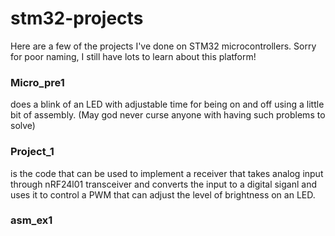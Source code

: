 # stm32-projects
Here are a few of the projects I've done on STM32 microcontrollers.
Sorry for poor naming, I still have lots to learn about this platform!

### Micro_pre1 
does a blink of an LED with adjustable time for being on and off using a little bit of assembly.
(May god never curse anyone with having such problems to solve)

### Project_1
is the code that can be used to implement a receiver that takes analog input through nRF24l01 transceiver
and converts the input to a digital siganl and uses it to control a PWM that can adjust the level of 
brightness on an LED. 

### asm_ex1
